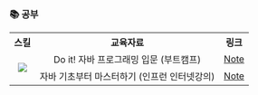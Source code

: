 <h3>📚 공부 </h3>

<table>
  <tr>
    <th>스킬</th>
    <th>교육자료</th>
    <th>링크</th>
  </tr>
  <tr align="center">
    <td align="center" rowspan="2"><img src="https://img.shields.io/badge/java-007396?style=flat-square&logo=java&logoColor=white"/></td> <!-- 자바 -->
    <td> Do it! 자바 프로그래밍 입문 (부트캠프) </td>
    <td> <a href="https://github.com/geonokwon/KGO_study/tree/main/JAVA/JAVA%20(Do%20it!%20%EC%9E%90%EB%B0%94%20%ED%94%84%EB%A1%9C%EA%B7%B8%EB%9E%98%EB%B0%8D%20%EC%9E%85%EB%AC%B8)"> Note </a></td>
  </tr>
  
  <tr>
    <td> 자바 기초부터 마스터하기 (인프런 인터넷강의)</td>
    <td> <a href="https://github.com/geonokwon/KGO_study/tree/main/JAVA/JAVA%20(%EC%9D%B8%ED%94%84%EB%9F%B0%20-%20%EC%9E%90%EB%B0%94%20%EA%B8%B0%EC%B4%88%EB%B6%80%ED%84%B0%20%EB%A7%88%EC%8A%A4%ED%84%B0%ED%95%98%EA%B8%B0)">Note</a></td>
  </tr>
</table>
